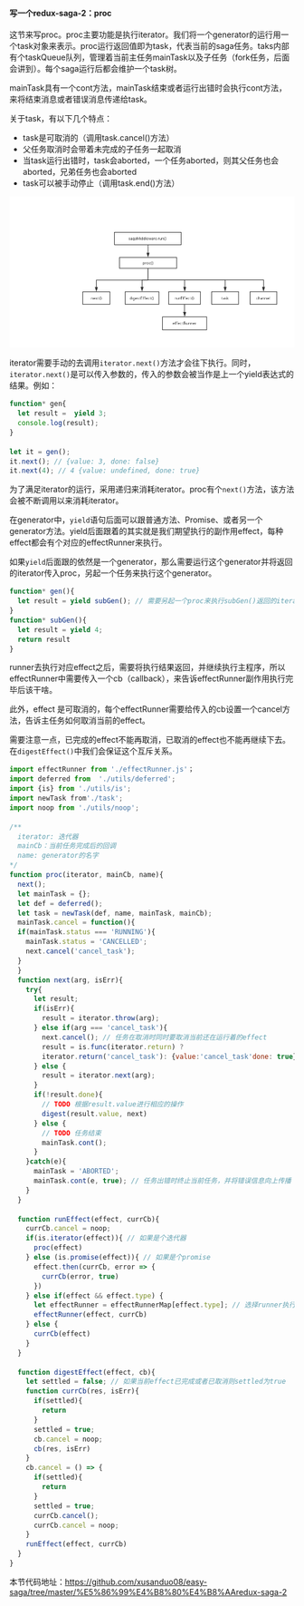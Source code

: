 #### 写一个redux-saga-2：proc
这节来写proc。proc主要功能是执行iterator。我们将一个generator的运行用一个task对象来表示。proc运行返回值即为task，代表当前的saga任务。taks内部有个taskQueue队列，管理着当前主任务mainTask以及子任务（fork任务，后面会讲到）。每个saga运行后都会维护一个task树。

mainTask具有一个cont方法，mainTask结束或者运行出错时会执行cont方法，来将结束消息或者错误消息传递给task。



关于task，有以下几个特点：

- task是可取消的（调用task.cancel()方法）
- 父任务取消时会带着未完成的子任务一起取消
- 当task运行出错时，task会aborted，一个任务aborted，则其父任务也会aborted，兄弟任务也会aborted
- task可以被手动停止（调用task.end()方法）

![](./img/saga代码调用结构.png)

iterator需要手动的去调用`iterator.next()`方法才会往下执行。同时，`iterator.next()`是可以传入参数的，传入的参数会被当作是上一个yield表达式的结果。例如：

```javascript
function* gen{
  let result =  yield 3;
  console.log(result);
}

let it = gen();
it.next(); // {value: 3, done: false}
it.next(4); // 4 {value: undefined, done: true}
```



为了满足iterator的运行，采用递归来消耗iterator。proc有个`next()`方法，该方法会被不断调用以来消耗iterator。

在generator中，`yield`语句后面可以跟普通方法、Promise、或者另一个generator方法。yield后面跟着的其实就是我们期望执行的副作用effect，每种effect都会有个对应的effectRunner来执行。

如果`yield`后面跟的依然是一个generator，那么需要运行这个generator并将返回的iterator传入proc，另起一个任务来执行这个generator。

```javascript
function* gen(){
  let result = yield subGen(); // 需要另起一个proc来执行subGen()返回的iterator
}
function* subGen(){
  let result = yield 4;
  return result
}
```

runner去执行对应effect之后，需要将执行结果返回，并继续执行主程序，所以effectRunner中需要传入一个cb（callback），来告诉effectRunner副作用执行完毕后该干啥。

此外，effect 是可取消的，每个effectRunner需要给传入的cb设置一个cancel方法，告诉主任务如何取消当前的effect。

需要注意一点，已完成的effect不能再取消，已取消的effect也不能再继续下去。在`digestEffect()`中我们会保证这个互斥关系。

```javascript
import effectRunner from './effectRunner.js'；
import deferred from  './utils/deferred';
import {is} from './utils/is';
import newTask from'./task';
import noop from './utils/noop';

/**
  iterator: 迭代器
  mainCb：当前任务完成后的回调
  name: generator的名字
*/
function proc(iterator, mainCb, name){
  next();
  let mainTask = {};
  let def = deferred();
  let task = newTask(def, name, mainTask, mainCb);
  mainTask.cancel = function(){
  if(mainTask.status === 'RUNNING'){
    mainTask.status = 'CANCELLED';
    next.cancel('cancel_task');
  }
  }
  function next(arg, isErr){
    try{
      let result;
      if(isErr){
        result = iterator.throw(arg);
      } else if(arg === 'cancel_task'){
        next.cancel(); // 任务在取消时同时要取消当前还在运行着的effect
        result = is.func(iterator.return) ? 
        iterator.return('cancel_task'): {value:'cancel_task'done: true}
      } else {
        result = iterator.next(arg);
      }
      if(!result.done){
        // TODO 根据result.value进行相应的操作
        digest(result.value, next)
      } else {
        // TODO 任务结束
        mainTask.cont();
      }      
    }catch(e){
      mainTask = 'ABORTED';
      mainTask.cont(e, true); // 任务出错时终止当前任务，并将错误信息向上传播
    }
  }
  
  function runEffect(effect, currCb){
    currCb.cancel = noop;
    if(is.iterator(effect)){ // 如果是个迭代器
      proc(effect)
    } else (is.promise(effect)){ // 如果是个promise
      effect.then(currCb, error => {
        currCb(error, true)
      })
    } else if(effect && effect.type) {
      let effectRunner = effectRunnerMap[effect.type]; // 选择runner执行effect
      effectRunner(effect, currCb)
    } else {
      currCb(effect)
    }
  }
  
  function digestEffect(effect, cb){
    let settled = false; // 如果当前effect已完成或者已取消则settled为true
    function currCb(res, isErr){
      if(settled){
        return
      }
      settled = true;
      cb.cancel = noop;
      cb(res, isErr)
    }
    cb.cancel = () => {
      if(settled){
        return
      }
      settled = true;
      currCb.cancel();
      currCb.cancel = noop;
    }
    runEffect(effect, currCb)
  }
}
```

本节代码地址：https://github.com/xusanduo08/easy-saga/tree/master/%E5%86%99%E4%B8%80%E4%B8%AAredux-saga-2